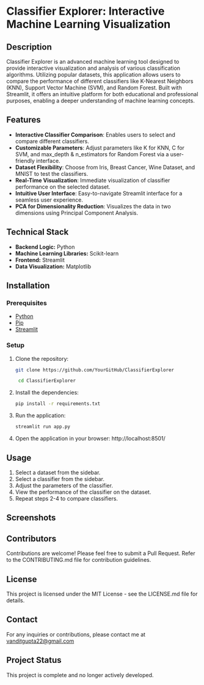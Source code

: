 # Classifier Explorer: Interactive Machine Learning Visualization

## Description

Classifier Explorer is an advanced machine learning tool designed to provide interactive visualization and analysis of various classification algorithms. Utilizing popular datasets, this application allows users to compare the performance of different classifiers like K-Nearest Neighbors (KNN), Support Vector Machine (SVM), and Random Forest. Built with Streamlit, it offers an intuitive platform for both educational and professional purposes, enabling a deeper understanding of machine learning concepts.

## Features

- **Interactive Classifier Comparison**: Enables users to select and compare different classifiers.
- **Customizable Parameters**: Adjust parameters like K for KNN, C for SVM, and max_depth & n_estimators for Random Forest via a user-friendly interface.
- **Dataset Flexibility**: Choose from Iris, Breast Cancer, Wine Dataset, and MNIST to test the classifiers.
- **Real-Time Visualization**: Immediate visualization of classifier performance on the selected dataset.
- **Intuitive User Interface**: Easy-to-navigate Streamlit interface for a seamless user experience.
- **PCA for Dimensionality Reduction**: Visualizes the data in two dimensions using Principal Component Analysis.

## Technical Stack

- **Backend Logic:** Python
- **Machine Learning Libraries:** Scikit-learn
- **Frontend:** Streamlit
- **Data Visualization:** Matplotlib

## Installation

### Prerequisites

- [Python](https://www.python.org/downloads/)
- [Pip](https://pip.pypa.io/en/stable/installation/)
- [Streamlit](https://streamlit.io/)

### Setup

1. Clone the repository:
   ```bash
   git clone https://github.com/YourGitHub/ClassifierExplorer

    cd ClassifierExplorer
    ```
2. Install the dependencies:
    ```bash
    pip install -r requirements.txt
    ```
3. Run the application:
    ```bash
    streamlit run app.py
    ```
4. Open the application in your browser: http://localhost:8501/

## Usage

1. Select a dataset from the sidebar.
2. Select a classifier from the sidebar.
3. Adjust the parameters of the classifier.
4. View the performance of the classifier on the dataset.
5. Repeat steps 2-4 to compare classifiers.

## Screenshots


## Contributors

Contributions are welcome! Please feel free to submit a Pull Request. Refer to the CONTRIBUTING.md file for contribution guidelines.

## License
This project is licensed under the MIT License - see the LICENSE.md file for details.

## Contact
For any inquiries or contributions, please contact me at [vanditgupta22@gmail.com](mailto:vanditgupta22@gmail.com)

## Project Status
This project is complete and no longer actively developed.
